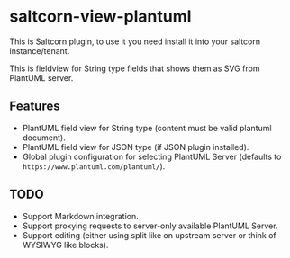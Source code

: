 # saltcorn-view-plantuml

This is Saltcorn plugin, to use it you need install it into your saltcorn instance/tenant.

This is fieldview for String type fields that shows them as SVG from PlantUML server.

## Features

* PlantUML field view for String type (content must be valid plantuml document).
* PlantUML field view for JSON type (if JSON plugin installed).
* Global plugin configuration for selecting PlantUML Server (defaults to `https://www.plantuml.com/plantuml/`).

## TODO

* Support Markdown integration.
* Support proxying requests to server-only available PlantUML Server.
* Support editing (either using split like on upstream server or think of WYSIWYG like blocks).
